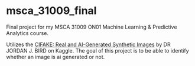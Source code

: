 # msca_31009_final
Final project for my MSCA 31009 ON01 Machine Learning &amp; Predictive Analytics course.

Utilizes the [CIFAKE: Real and AI-Generated Synthetic Images](https://www.kaggle.com/datasets/birdy654/cifake-real-and-ai-generated-synthetic-images) by DR JORDAN J. BIRD on Kaggle. The goal of this project is to be able to identify whether an image is ai generated or not.
